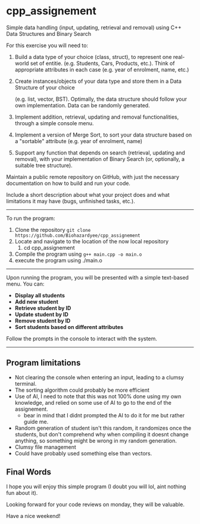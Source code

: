 # cpp_assignement

Simple data handling (input, updating, retrieval and removal) using C++ Data Structures and Binary Search

For this exercise you will need to:

1. Build a data type of your choice (class, struct), to represent one real-world set of entitie. (e.g. Students, Cars, Products, etc.). Think of appropriate attributes in each case (e.g. year of enrolment, name, etc.)
2. Create instances/objects of your data type and store them in a Data Structure of your choice

   (e.g. list, vector, BST). Optimally, the data structure should follow your own implementation. Data can be randomly generated.
3. Implement addition, retrieval, updating and removal functionalities, through a simple console menu.
4. Implement a version of Merge Sort, to sort your data structure based on a "sortable" attribute (e.g. year of enrolment, name)
5. Support any function that depends on search (retrieval, updating and removal), with your implementation of Binary Search (or, optionally, a suitable tree structure).

Maintain a public remote repository on GitHub, with just the necessary documentation on how to build and run your code.

Include a short description about what your project does and what limitations it may have (bugs, unfinished tasks, etc.).

---

To run the program: 

1. Clone the repository `git clone https://github.com/Biohazardyee/cpp_assignement`
2. Locate and navigate to the location of the now local repository
   1. cd cpp_assignement
3. Compile the program using `g++ main.cpp -o main.o`
4. execute the program using ./main.o

---

Upon running the program, you will be presented with a simple text-based menu. You can:

* **Display all students**
* **Add new student**
* **Retrieve student by ID**
* **Update student by ID**
* **Remove student by ID**
* **Sort students based on different attributes**

Follow the prompts in the console to interact with the system.

---



## Program limitations

- Not clearing the console when entering an input, leading to a clumsy terminal.
- The sorting algorithm could probably be more efficient
- Use of AI, I need to note that this was not 100% done using my own knowledge, and relied on some use of AI to go to the end of the assignement.
  - bear in mind that I didnt prompted the AI to do it for me but rather guide me.
- Random generation of student isn't this random, it randomizes once the students, but don't comprehend why when compiling it doesnt change anything, so something might be wrong in my random generation.
- Clumsy file management
- Could have probably used something else than vectors.


## Final Words

I hope you will enjoy this simple program (I doubt you will lol, aint nothing fun about it).

Looking forward for your code reviews on monday, they will be valuable. 

Have a nice weekend!
